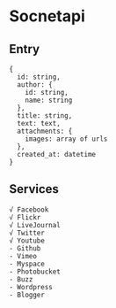 Socnetapi 
=========

Entry
-----

    {
      id: string,
      author: {
        id: string,
        name: string
      },
      title: string,
      text: text,
      attachments: {
        images: array of urls
      },
      created_at: datetime
    }

Services
--------

    √ Facebook
    √ Flickr
    √ LiveJournal
    √ Twitter
    √ Youtube
    - Github
    - Vimeo
    - Myspace
    - Photobucket
    - Buzz
    - Wordpress
    - Blogger